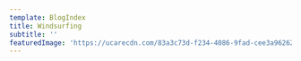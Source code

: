 ```yaml
---
template: BlogIndex
title: Windsurfing
subtitle: ''
featuredImage: 'https://ucarecdn.com/83a3c73d-f234-4086-9fad-cee3a9626230/'
---
```


